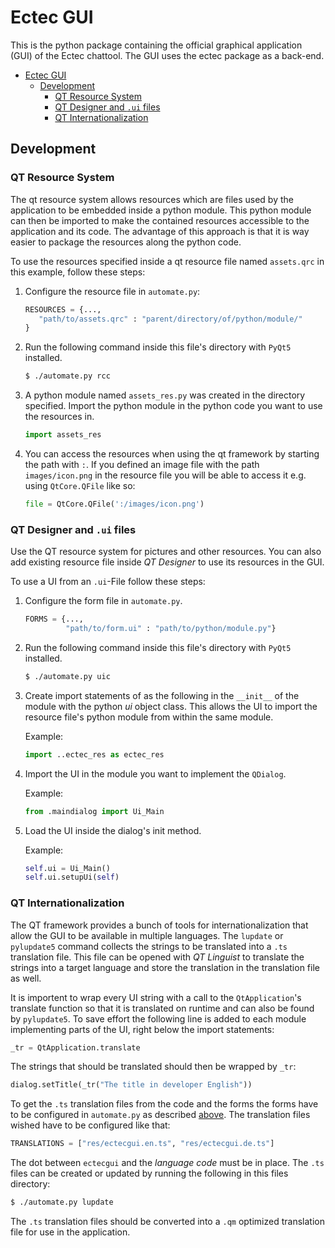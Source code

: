 # Ectec GUI

This is the python package containing the official graphical application (GUI) of the Ectec chattool.
The GUI uses the ectec package as a back-end.

- [Ectec GUI](#ectec-gui)
  - [Development](#development)
    - [QT Resource System](#qt-resource-system)
    - [QT Designer and `.ui` files](#qt-designer-and-ui-files)
    - [QT Internationalization](#qt-internationalization)

## Development

### QT Resource System

The qt resource system allows resources which are files used by the application to be embedded inside a python module.
This python module can then be imported to make the contained resources accessible to the application and its code.
The advantage of this approach is that it is way easier to package the resources along the python code.

To use the resources specified inside a qt resource file named `assets.qrc` in this example, follow these steps:

1. Configure the resource file in `automate.py`:

   ```python
   RESOURCES = {...,
      "path/to/assets.qrc" : "parent/directory/of/python/module/"
   }

2. Run the following command inside this file's directory with `PyQt5` installed.

   ```bash
   $ ./automate.py rcc
   ```

3. A python module named `assets_res.py` was created in the directory specified.
   Import the python module in the python code you want to use the resources in.

   ```python
   import assets_res
   ```

4. You can access the resources when using the qt framework by starting the path with `:`.
   If you defined an image file with the path `images/icon.png` in the resource file you will be able to access it
   e.g. using `QtCore.QFile` like so:

   ```python
   file = QtCore.QFile(':/images/icon.png')
   ```

### QT Designer and `.ui` files

Use the QT resource system for pictures and other resources. You can also add existing resource file
inside _QT Designer_ to use its resources in the GUI.

To use a UI from an `.ui`-File follow these steps:

1. Configure the form file in `automate.py`.

   ```python
   FORMS = {...,
            "path/to/form.ui" : "path/to/python/module.py"}
   ```

2. Run the following command inside this file's directory with `PyQt5` installed.

   ```bash
   $ ./automate.py uic
   ```

3. Create import statements of as the following in the `__init__` of the module with the python _ui_ object class.
   This allows the UI to import the resource file's python module from within the same module.

   Example:

   ```python
   import ..ectec_res as ectec_res
   ```

4. Import the UI in the module you want to implement the `QDialog`.

   Example:

   ```python
   from .maindialog import Ui_Main
   ```

5. Load the UI inside the dialog's init method.

   Example:

   ```python
   self.ui = Ui_Main()
   self.ui.setupUi(self)
   ```

### QT Internationalization

The QT framework provides a bunch of tools for internationalization that allow the GUI to be available
in multiple languages. The `lupdate` or `pylupdate5` command collects the strings to be translated into a `.ts`
translation file. This file can be opened with *QT Linguist* to translate the strings into a target language and store
the translation in the translation file as well.

It is importent to wrap every UI string with a call to the `QtApplication`'s translate function so that it is
translated on runtime and can also be found by `pylupdate5`. To save effort the following line is added to each module
implementing parts of the UI, right below the import statements:

```python
_tr = QtApplication.translate
```

The strings that should be translated should then be wrapped by `_tr`:
```python
dialog.setTitle(_tr("The title in developer English"))
```

To get the `.ts` translation files from the code and the forms the forms have to be configured in `automate.py` as
described [above](#qt-designer-and-ui-files). The translation files wished have to be configured like that:

```python
TRANSLATIONS = ["res/ectecgui.en.ts", "res/ectecgui.de.ts"]
```

The dot between `ectecgui` and the *language code* must be in place.
The `.ts` files can be created or updated by running the following in this
files directory:

```bash
$ ./automate.py lupdate
```

The `.ts` translation files should be converted into a `.qm` optimized translation file for use in the application.
